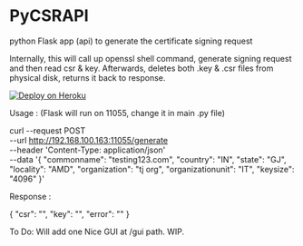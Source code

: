 # PyCSRAPI
python Flask app (api) to generate the certificate signing request

Internally, this will call up openssl shell command, generate signing request and then read csr & key.
Afterwards, deletes both .key & .csr files from physical disk, returns it back to response. 

[![Deploy on Heroku](https://www.herokucdn.com/deploy/button.svg)](https://heroku.com/deploy)

Usage : (Flask will run on 11055, change it in main .py file)

curl --request POST \
  --url http://192.168.100.163:11055/generate \
  --header 'Content-Type: application/json' \
  --data '{
	"commonname": "testing123.com",
	"country": "IN",
	"state": "GJ",
	"locality": "AMD",
	"organization": "tj org",
	"organizationunit": "IT",
	"keysize": "4096"
}'

Response :

{
	"csr": "",
	"key": "",
	"error": ""
}


To Do:
Will add one Nice GUI at /gui path. WIP.
